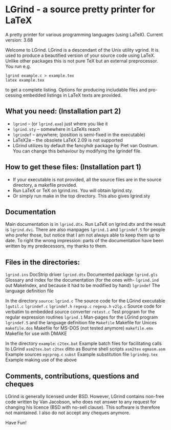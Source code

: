LGrind - a source pretty printer for LaTeX
==========================================

A pretty printer for various programming languages (using LaTeX).
Current version: 3.68

Welcome to LGrind. LGrind is a descendant of the Unix utility vgrind. It is
used to produce a beautified version of your source code using LaTeX. Unlike
other packages this is not pure TeX but an external preprocessor. You run e.g.

    lgrind example.c > example.tex
    latex example.tex

to get a complete listing. Options for producing includable files and pro-
cessing embedded listings in LaTeX texts are provided.


What you need: (Installation part 2)
------------------------------------

- `lgrind`      – (or `lgrind.exe`) just where you like it
- `lgrind.sty`  – somewhere in LaTeXs reach
- `lgrindef`    – anywhere; (position is semi-fixed in the executable)
- LaTeX2e       – the obsolete LaTeX 2.09 is not supported
- LGrind utilizes by default the fancyhdr package by Piet van Oostrum. You
  can change this behaviour by modifying the lgrindef file.


How to get these files: (Installation part 1)
---------------------------------------------

- If your executable is not provided, all the  source files are in the source
  directory, a makefile provided.
- Run LaTeX or TeX on lgrind.ins. You will obtain lgrind.sty.
- Or simply run make in the top directory. This also gives lgrind.sty


Documentation
-------------
Main documentation is in `lgrind.dtx`. Run LaTeX on lgrind.dtx and the result is
`lgrind.dvi`. There are also manpages `lgrind.1` and `lgrindef.5` for people who
prefer those, but notice that I am not always able to keep them up to date.
To right the wrong impression: parts of the documentation have been written
by my predecessors, my thanks to them.



Files in the directories:
-------------------------
`lgrind.ins`      DocStrip driver
`lgrind.dtx`      Documented package
`lgrind.gls`      Glossary and index for the documentation (for the ones with-
`lgrind.ind`        out MakeIndex, and because it had to be modified by hand)
`lgrindef`        The language definition file


In the directory `source`:
`lgrind.c`        The source code for the LGrind executable
`lgutil.c`
`lgrindef.c`
`lgrindef.h`
`regexp.c`
`regexp.h`
`v2lg.c`          Source code for verbatim to embedded source converter
`retest.c`        Test program for the regular expression routines
`lgrind.1`        Man-pages for the LGrind program
`lgrindef.5`                and the language definition file
`Makefile`        Makefile for Unices
`makefile.dos`    Makefile for MS-DOS (not tested anymore)
`makefile.emx`    Makefile for use with DMAKE


In the directory `example`:
`c2tex.bat`       Example batch files for facilitating calls to LGrind
`asm2tex.bat`
`c2tex`           ditto as Bourne shell scripts
`asm2tex`
`egmasm.asm`      Example sources
`egcprog.c`
`subst`           Example substitution file
`lgrindeg.tex`    Example making use of the above



Comments, contributions, questions and cheques
----------------------------------------------
LGrind is generally licensed under BSD. However, LGrind contains non-free
code written by Van Jacobson, who does not answer to any request for changing
his licence (BSD with no-sell clause). This software is therefore not
maintained. I also do not accept any cheques anymore.

Have Fun!

